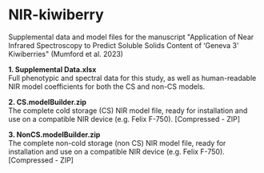 # NIR-kiwiberry
Supplemental data and model files for the manuscript "Application of Near Infrared Spectroscopy to Predict Soluble Solids Content of ‘Geneva 3’ Kiwiberries" (Mumford et al. 2023)

**1. Supplemental Data.xlsx**  
Full phenotypic and spectral data for this study, as well as human-readable NIR model coefficients for both the CS and non-CS models.

**2. CS.modelBuilder.zip**  
The complete cold storage (CS) NIR model file, ready for installation and use on a compatible NIR device (e.g. Felix F-750). [Compressed - ZIP]

**3. NonCS.modelBuilder.zip**  
The complete non-cold storage (non CS) NIR model file, ready for installation and use on a compatible NIR device (e.g. Felix F-750). [Compressed - ZIP]
